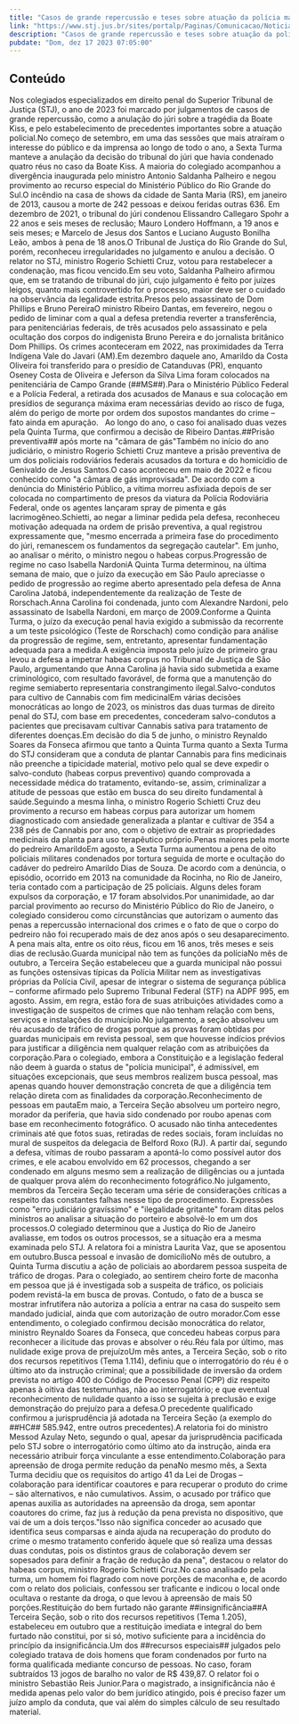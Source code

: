 ```yaml
---
title: "Casos de grande repercussão e teses sobre atuação da polícia marcaram a pauta dos colegiados de direito penal"
link: "https://www.stj.jus.br/sites/portalp/Paginas/Comunicacao/Noticias/2023/17122023-Casos-de-grande-repercussao-e-teses-sobre-atuacao-da-policia-marcaram-a-pauta-dos-colegiados-de-direito-penal.aspx"
description: "Casos de grande repercussão e teses sobre atuação da polícia marcaram a pauta dos colegiados de direito penal"
pubdate: "Dom, dez 17 2023 07:05:00"
---
```


## Conteúdo

Nos colegiados especializados em direito penal do Superior Tribunal de Justiça (STJ), o ano de 2023 foi marcado por julgamentos de casos de grande repercussão, como a anulação do júri sobre a tragédia da Boate Kiss, e pelo estabelecimento de precedentes importantes sobre a atuação policial.No começo de setembro, em uma das sessões que mais atraíram o interesse do público e da imprensa ao longo de todo o ano, a Sexta Turma manteve a anulação da decisão do tribunal do júri que havia condenado quatro réus no caso da Boate Kiss. A maioria do colegiado acompanhou a divergência inaugurada pelo ministro Antonio Saldanha Palheiro e negou provimento ao recurso especial do Ministério Público do Rio Grande do Sul.O incêndio na casa de shows da cidade de Santa Maria (RS), em janeiro de 2013, causou a morte de 242 pessoas e deixou feridas outras 636. Em dezembro de 2021, o tribunal do júri condenou Elissandro Callegaro Spohr a 22 anos e seis meses de reclusão; Mauro Londero Hoffmann, a 19 anos e seis meses; e Marcelo de Jesus dos Santos e Luciano Augusto Bonilha Leão, ambos à pena de 18 anos.O Tribunal de Justiça do Rio Grande do Sul, porém, reconheceu irregularidades no julgamento e anulou a decisão. O relator no STJ, ministro Rogerio Schietti Cruz, votou para restabelecer a condenação, mas ficou vencido.Em seu voto, Saldanha Palheiro afirmou que, em se tratando de tribunal do júri, cujo julgamento é feito por juízes leigos, quanto mais controvertido for o processo, maior deve ser o cuidado na observância da legalidade estrita.Presos pelo assassinato de Dom Phillips e Bruno PereiraO ministro Ribeiro Dantas, em fevereiro, negou o pedido de liminar com a qual a defesa pretendia reverter a transferência, para penitenciárias federais, de três acusados pelo assassinato e pela ocultação dos corpos do indigenista Bruno Pereira e do jornalista britânico Dom Phillips. Os crimes aconteceram em 2022, nas proximidades da Terra Indígena Vale do Javari (AM).Em dezembro daquele ano, Amarildo da Costa Oliveira foi transferido para o presídio de Catanduvas (PR), enquanto Oseney Costa de Oliveira e Jeferson da Silva Lima foram colocados na penitenciária de Campo Grande (##MS##).Para o Ministério Público Federal e a Polícia Federal, a retirada dos acusados de Manaus e sua colocação em presídios de segurança máxima eram necessárias devido ao risco de fuga, além do perigo de morte por ordem dos supostos mandantes do crime – fato ainda em apuração.   Ao longo do ano, o caso foi analisado duas vezes pela Quinta Turma, que confirmou a decisão de Ribeiro Dantas.##Prisão preventiva## após morte na "câmara de gás"Também no início do ano judiciário, o ministro Rogerio Schietti Cruz manteve a prisão preventiva de um dos policiais rodoviários federais acusados da tortura e do homicídio de Genivaldo de Jesus Santos.O caso aconteceu em maio de 2022 e ficou conhecido como "a câmara de gás improvisada". De acordo com a denúncia do Ministério Público, a vítima morreu asfixiada depois de ser colocada no compartimento de presos da viatura da Polícia Rodoviária Federal, onde os agentes lançaram spray de pimenta e gás lacrimogêneo.Schietti, ao negar a liminar pedida pela defesa, reconheceu motivação adequada na ordem de prisão preventiva, a qual registrou expressamente que, "mesmo encerrada a primeira fase do procedimento do júri, remanescem os fundamentos da segregação cautelar". Em junho, ao analisar o mérito, o ministro negou o habeas corpus.Progressão de regime no caso Isabella NardoniA Quinta Turma determinou, na última semana de maio, que o juízo da execução em São Paulo apreciasse o pedido de progressão ao regime aberto apresentado pela defesa de Anna Carolina Jatobá, independentemente da realização de Teste de Rorschach.Anna Carolina foi condenada, junto com Alexandre Nardoni, pelo assassinato de Isabella Nardoni, em março de 2009.Conforme a Quinta Turma, o juízo da execução penal havia exigido a submissão da recorrente a um teste psicológico (Teste de Rorschach) como condição para análise da progressão de regime, sem, entretanto, apresentar fundamentação adequada para a medida.A exigência imposta pelo juízo de primeiro grau levou a defesa a impetrar habeas corpus no Tribunal de Justiça de São Paulo, argumentando que Anna Carolina já havia sido submetida a exame criminológico, com resultado favorável, de forma que a manutenção do regime semiaberto representaria constrangimento ilegal.Salvo-condutos para cultivo de Cannabis com fim medicinalEm várias decisões monocráticas ao longo de 2023, os ministros das duas turmas de direito penal do STJ, com base em precedentes, concederam salvo-condutos a pacientes que precisavam cultivar Cannabis sativa para tratamento de diferentes doenças.Em decisão do dia 5 de junho, o ministro Reynaldo Soares da Fonseca afirmou que tanto a Quinta Turma quanto a Sexta Turma do STJ consideram que a conduta de plantar Cannabis para fins medicinais não preenche a tipicidade material, motivo pelo qual se deve expedir o salvo-conduto (habeas corpus preventivo) quando comprovada a necessidade médica do tratamento, evitando-se, assim, criminalizar a atitude de pessoas que estão em busca do seu direito fundamental à saúde.Seguindo a mesma linha, o ministro Rogerio Schietti Cruz deu provimento a recurso em habeas corpus para autorizar um homem diagnosticado com ansiedade generalizada a plantar e cultivar de 354 a 238 pés de Cannabis por ano, com o objetivo de extrair as propriedades medicinais da planta para uso terapêutico próprio.Penas maiores pela morte do pedreiro AmarildoEm agosto, a Sexta Turma aumentou a pena de oito policiais militares condenados por tortura seguida de morte e ocultação do cadáver do pedreiro Amarildo Dias de Souza. De acordo com a denúncia, o episódio, ocorrido em 2013 na comunidade da Rocinha, no Rio de Janeiro, teria contado com a participação de 25 policiais. Alguns deles foram expulsos da corporação, e 17 foram absolvidos.Por unanimidade, ao dar parcial provimento ao recurso do Ministério Público do Rio de Janeiro, o colegiado considerou como circunstâncias que autorizam o aumento das penas a repercussão internacional dos crimes e o fato de que o corpo do pedreiro não foi recuperado mais de dez anos após o seu desaparecimento. A pena mais alta, entre os oito réus, ficou em 16 anos, três meses e seis dias de reclusão.Guarda municipal não tem as funções da políciaNo mês de outubro, a Terceira Seção estabeleceu que a guarda municipal não possui as funções ostensivas típicas da Polícia Militar nem as investigativas próprias da Polícia Civil, apesar de integrar o sistema de segurança pública – conforme afirmado pelo Supremo Tribunal Federal (STF) na ADPF 995, em agosto. Assim, em regra, estão fora de suas atribuições atividades como a investigação de suspeitos de crimes que não tenham relação com bens, serviços e instalações do município.No julgamento, a seção absolveu um réu acusado de tráfico de drogas porque as provas foram obtidas por guardas municipais em revista pessoal, sem que houvesse indícios prévios para justificar a diligência nem qualquer relação com as atribuições da corporação.Para o colegiado, embora a Constituição e a legislação federal não deem à guarda o status de "polícia municipal", é admissível, em situações excepcionais, que seus membros realizem busca pessoal, mas apenas quando houver demonstração concreta de que a diligência tem relação direta com as finalidades da corporação.Reconhecimento de pessoas em pautaEm maio, a Terceira Seção absolveu um porteiro negro, morador da periferia, que havia sido condenado por roubo apenas com base em reconhecimento fotográfico. O acusado não tinha antecedentes criminais até que fotos suas, retiradas de redes sociais, foram incluídas no mural de suspeitos da delegacia de Belford Roxo (RJ). A partir daí, segundo a defesa, vítimas de roubo passaram a apontá-lo como possível autor dos crimes, e ele acabou envolvido em 62 processos, chegando a ser condenado em alguns mesmo sem a realização de diligências ou a juntada de qualquer prova além do reconhecimento fotográfico.No julgamento, membros da Terceira Seção teceram uma série de considerações críticas a respeito das constantes falhas nesse tipo de procedimento. Expressões como "erro judiciário gravíssimo" e "ilegalidade gritante" foram ditas pelos ministros ao analisar a situação do porteiro e absolvê-lo em um dos processos.O colegiado determinou que a Justiça do Rio de Janeiro avaliasse, em todos os outros processos, se a situação era a mesma examinada pelo STJ. A relatora foi a ministra Laurita Vaz, que se aposentou em outubro.Busca pessoal e invasão de domicílioNo mês de outubro, a Quinta Turma discutiu a ação de policiais ao abordarem pessoa suspeita de tráfico de drogas. Para o colegiado, ao sentirem cheiro forte de maconha em pessoa que já é investigada sob a suspeita de tráfico, os policiais podem revistá-la em busca de provas. Contudo, o fato de a busca se mostrar infrutífera não autoriza a polícia a entrar na casa do suspeito sem mandado judicial, ainda que com autorização de outro morador.Com esse entendimento, o colegiado confirmou decisão monocrática do relator, ministro Reynaldo Soares da Fonseca, que concedeu habeas corpus para reconhecer a ilicitude das provas e absolver o réu.Réu fala por último, mas nulidade exige prova de prejuízoUm mês antes, a Terceira Seção, sob o rito dos recursos repetitivos (Tema 1.114), definiu que o interrogatório do réu é o último ato da instrução criminal; que a possibilidade de inversão da ordem prevista no artigo 400 do Código de Processo Penal (CPP) diz respeito apenas à oitiva das testemunhas, não ao interrogatório; e que eventual reconhecimento de nulidade quanto a isso se sujeita à preclusão e exige demonstração do prejuízo para a defesa.O precedente qualificado confirmou a jurisprudência já adotada na Terceira Seção (a exemplo do ##HC## 585.942, entre outros precedentes).A relatoria foi do ministro Messod Azulay Neto, segundo o qual, apesar da jurisprudência pacificada pelo STJ sobre o interrogatório como último ato da instrução, ainda era necessário atribuir força vinculante a esse entendimento.Colaboração para apreensão de droga permite redução da penaNo mesmo mês, a Sexta Turma decidiu que os requisitos do artigo 41 da Lei de Drogas – colaboração para identificar coautores e para recuperar o produto do crime – são alternativos, e não cumulativos. Assim, o acusado por tráfico que apenas auxilia as autoridades na apreensão da droga, sem apontar coautores do crime, faz jus à redução da pena prevista no dispositivo, que vai de um a dois terços."Isso não significa conceder ao acusado que identifica seus comparsas e ainda ajuda na recuperação do produto do crime o mesmo tratamento conferido àquele que só realiza uma dessas duas condutas, pois os distintos graus de colaboração devem ser sopesados para definir a fração de redução da pena", destacou o relator do habeas corpus, ministro Rogerio Schietti Cruz.No caso analisado pela turma, um homem foi flagrado com nove porções de maconha e, de acordo com o relato dos policiais, confessou ser traficante e indicou o local onde ocultava o restante da droga, o que levou à apreensão de mais 50 porções.Restituição do bem furtado não garante ##insignificância##A Terceira Seção, sob o rito dos recursos repetitivos (Tema 1.205), estabeleceu em outubro que a restituição imediata e integral do bem furtado não constitui, por si só, motivo suficiente para a incidência do princípio da insignificância.Um dos ##recursos especiais## julgados pelo colegiado tratava de dois homens que foram condenados por furto na forma qualificada mediante concurso de pessoas. No caso, foram subtraídos 13 jogos de baralho no valor de R$ 439,87. O relator foi o ministro Sebastião Reis Junior.Para o magistrado, a insignificância não é medida apenas pelo valor do bem jurídico atingido, pois é preciso fazer um juízo amplo da conduta, que vai além do simples cálculo de seu resultado material.
